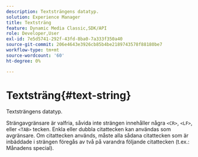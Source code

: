```yaml
---
description: Textsträngens datatyp.
solution: Experience Manager
title: Textsträng
feature: Dynamic Media Classic,SDK/API
role: Developer,User
exl-id: 7e5d5741-292f-43fd-8ba0-7a333f350a40
source-git-commit: 206e4643e3926cb85b4be2189743578f88180be7
workflow-type: tm+mt
source-wordcount: '60'
ht-degree: 0%

---
```


# Textsträng{#text-string}

Textsträngens datatyp.

Strängavgränsare är valfria, såvida inte strängen innehåller några `<CR>`, `<LF>`, eller `<TAB>` tecken. Enkla eller dubbla citattecken kan användas som avgränsare. Om citattecken används, måste alla sådana citattecken som är inbäddade i strängen föregås av två på varandra följande citattecken (t.ex.: Månadens special).
